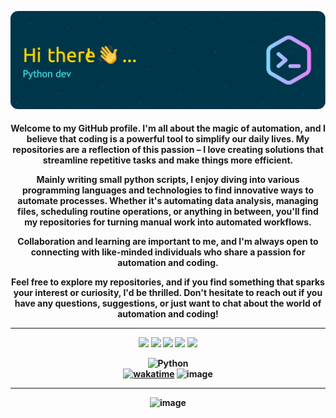 ![Header](./img/github-header-image.png)

<h4 align="center">Welcome to my GitHub profile. I'm all about the magic of automation, and I believe that coding is a powerful tool to simplify our daily lives. My repositories are a reflection of this passion – I love creating solutions that streamline repetitive tasks and make things more efficient.

Mainly writing small python scripts, I enjoy diving into various programming languages and technologies to find innovative ways to automate processes. Whether it's automating data analysis, managing files, scheduling routine operations, or anything in between, you'll find my repositories for turning manual work into automated workflows.

Collaboration and learning are important to me, and I'm always open to connecting with like-minded individuals who share a passion for automation and coding.

Feel free to explore my repositories, and if you find something that sparks your interest or curiosity, I'd be thrilled. Don't hesitate to reach out if you have any questions, suggestions, or just want to chat about the world of automation and coding!

***
<div align="center">
  
![](http://github-profile-summary-cards.vercel.app/api/cards/profile-details?username=gelndjj&theme=blue_green)
![](http://github-profile-summary-cards.vercel.app/api/cards/repos-per-language?username=gelndjj&theme=blue_green)
![](http://github-profile-summary-cards.vercel.app/api/cards/most-commit-language?username=gelndjj&theme=blue_green)
![](http://github-profile-summary-cards.vercel.app/api/cards/stats?username=gelndjj&theme=blue_green)
![](http://github-profile-summary-cards.vercel.app/api/cards/productive-time?username=gelndjj&theme=blue_green&utcOffset=8)

</div>

![Python](https://img.shields.io/badge/python-3670A0?style=for-the-badge&logo=python&logoColor=ffdd54)</br>
[![wakatime](https://wakatime.com/badge/user/cbe74224-eaee-41c4-88b0-e984310ae2d8.svg)](https://wakatime.com/@cbe74224-eaee-41c4-88b0-e984310ae2d8)  ![image](https://hits.seeyoufarm.com/api/count/incr/badge.svg?url=https%3A%2F%2Fgithub.com%2F{username}1212%2Fhit-counter) 

[//]: # (<h3 align="left">Support</h3>)

[//]: # (<p><a href="https://ko-fi.com/gelndjj"> <img align="left" src="https://cdn.ko-fi.com/cdn/kofi3.png?v=3" height="50" width="210" alt="gelndjj" /></a><p/>)

***

![image](https://github-profile-trophy.vercel.app/?username=gelndjj&theme=dark) </h4>
